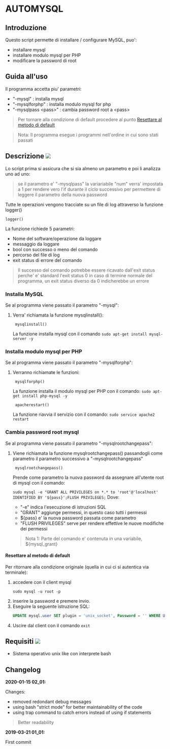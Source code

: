 # AUTOMYSQL

## Introduzione

Questo script permette di installare / configurare MySQL, puo':
* installare mysql
* installare modulo mysql per PHP
* modificare la password di root

## Guida all'uso

Il programma accetta piu' parametri:
* "-mysql" : installa mysql
* "-mysqlforphp" : installa modulo mysql for php
* "-mysqlpass \<pass>" : cambia password root a \<pass>
> Per tornare alla condizione di default procedere al punto [Resettare al metodo di default](#resettare-al-metodo-di-default)

> Nota: Il programma esegue i programmi nell'ordine in cui sono stati passati

## Descrizione ![](https://i.imgur.com/wMdaLI0.png)

Lo script prima si assicura che si sia almeno un parametro e poi li analizza uno ad uno:
> se il parametro e' "-mysqlpass" la variariabile "num" verra' impostata a 1
per rendere vero l'if durante il ciclo successivo per permettere di leggere il parametro della nuova password

Tutte le operazioni vengono tracciate su un file di log
attraverso la funzione logger()

    logger()
La funzione richiede 5 parametri:
* Nome del software/operazione da loggare
* messaggio da loggare
* bool con successo o meno del comando
* percorso del file di log
* exit status di errore del comando
> Il successo del comando potrebbe essere ricavato dall'exit status
perche' e' standard l'exit status 0 in caso di termine normale del programma,
un exit status diverso da 0 indicherebbe un errore

### Installa MySQL
Se al programma viene passato il parametro "-mysql":
1. Verra' richiamata la funzione mysqlinstall():

        mysqlinstall()
    La funzione installa mysql con il comando
    ```sudo apt-get install mysql-server -y```

### Installa modulo mysql per PHP
Se al programma viene passato il parametro "-mysqlforphp":
1. Verranno richiamate le funzioni:

        mysqlforphp()
    La funzione installa il modulo mysql per PHP con il comando:
    ```sudo apt-get install php-mysql -y```
    
        apacherestart()
    La funzione riavvia il servizio con il comando:
    ```sudo service apache2 restart```

### Cambia password root mysql
Se al programma viene passato il parametro "-mysqlrootchangepass":
1. Viene richiamata la funzione mysqlrootchangepass() passandogli come parametro
il parametro successivo a "-mysqlrootchangepass"

        mysqlrootchangepass()
    Prende come parametro la nuova password da assegnare all'utente root di mysql
    con il comando:

    ```sudo mysql -e "GRANT ALL PRIVILEGES on *.* to 'root'@'localhost' IDENTIFIED BY '${pass}';FLUSH PRIVILEGES;```
    Dove: 
    * "-e" indica l'esecuzione di istruzioni SQL
    * "GRANT" aggiunge permessi, in questo caso tutti i permessi
    * ${pass} e' la nuova password passata come parametro
    * "FLUSH PRIVILEGES" serve per rendere effettive le nuove modifiche dei permessi

    > Nota 1: Parte del comando e' contenuta in una variabile, ${mysql_grant}

#### Resettare al metodo di default
Per ritornare alla condizione originale (quella in cui ci si autentica via terminale):
1. accedere con il client mysql 
    ```
    sudo mysql -u root -p
    ```
2. inserire la password e premere invio.
3. Eseguire la seguente istruzione SQL: 
    ```sql
    UPDATE mysql.user SET plugin = 'unix_socket', Password = '' WHERE User = 'root'; FLUSH PRIVILEGES;
    ```
4. Uscire dal client con il comando ```exit```

## Requisiti ![](https://i.imgur.com/H3oBumq.png)
* Sistema operativo unix like con interprete bash

## Changelog

**2020-01-15 02_01:**

Changes:
* removed redondant debug messages
* using bash "strict mode" for better maintainability of the code
* using trap command to catch errors instead of using if statements
> Better readability

**2019-03-21 01_01:**

First commit
